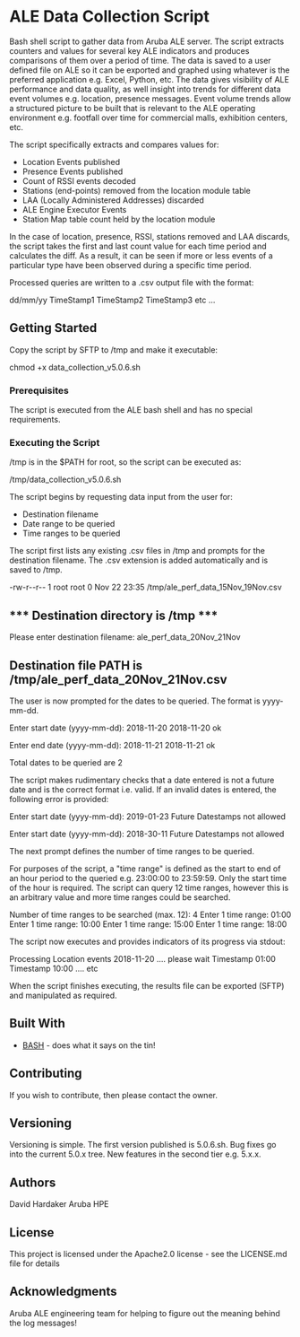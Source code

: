 # ALE Data Collection Script

Bash shell script to gather data from Aruba ALE server.  The script extracts counters and values for several key ALE indicators and produces comparisons of them over a period of time.  The data is saved to a user defined file on ALE so it can be exported and graphed using whatever is the preferred application e.g. Excel, Python, etc.  The data gives visibility of ALE performance and data quality, as well insight into trends for different data event volumes e.g. location, presence messages.  Event volume trends allow a structured picture to be built that is relevant to the ALE operating environment e.g. footfall over time for commercial malls, exhibition centers, etc.

The script specifically extracts and compares values for:

- Location Events published
- Presence Events published
- Count of RSSI events decoded
- Stations (end-points) removed from the location module table
- LAA (Locally Administered Addresses) discarded
- ALE Engine Executor Events
- Station Map table count held by the location module

In the case of location, presence, RSSI, stations removed and LAA discards, the script takes the first and last count value for each time period and calculates the diff.  As a result, it can be seen if more or less events of a particular type have been observed during a specific time period.

Processed queries are written to a .csv output file with the format:

<Event Type Name>				
dd/mm/yy	TimeStamp1 TimeStamp2 TimeStamp3 etc ...

## Getting Started

Copy the script by SFTP to /tmp and make it executable:

chmod +x data_collection_v5.0.6.sh

### Prerequisites

The script is executed from the ALE bash shell and has no special requirements.

### Executing the Script

/tmp is in the $PATH for root, so the script can be executed as: 

/tmp/data_collection_v5.0.6.sh

The script begins by requesting data input from the user for:

- Destination filename
- Date range to be queried
- Time ranges to be queried

The script first lists any existing .csv files in /tmp and prompts for the destination filename.  The .csv extension is added automatically and is saved to /tmp.

-rw-r--r-- 1 root root 0 Nov 22 23:35 /tmp/ale_perf_data_15Nov_19Nov.csv

*** Destination directory is /tmp ***
--------------------------------------

Please enter destination filename: ale_perf_data_20Nov_21Nov

Destination file PATH is /tmp/ale_perf_data_20Nov_21Nov.csv
--------------------------------------

The user is now prompted for the dates to be queried.  The format is yyyy-mm-dd.

Enter start date (yyyy-mm-dd): 2018-11-20
2018-11-20 ok

Enter end date (yyyy-mm-dd): 2018-11-21
2018-11-21 ok

Total dates to be queried are 2

The script makes rudimentary checks that a date entered is not a future date and is the correct format i.e. valid.  If an invalid dates is entered, the following error is provided:

Enter start date (yyyy-mm-dd): 2019-01-23
Future Datestamps not allowed

Enter start date (yyyy-mm-dd): 2018-30-11
Future Datestamps not allowed

The next prompt defines the number of time ranges to be queried.

For purposes of the script, a "time range" is defined as the start to end of an hour period to the queried e.g. 23:00:00 to 23:59:59.  Only the start time of the hour is required.  The script can query 12 time ranges, however this is an arbitrary value and more time ranges could be searched.

Number of time ranges to be searched (max. 12): 4
Enter 1 time range: 01:00
Enter 1 time range: 10:00
Enter 1 time range: 15:00
Enter 1 time range: 18:00

The script now executes and provides indicators of its progress via stdout:

Processing Location events 2018-11-20  .... please wait
Timestamp 01:00
Timestamp 10:00
.... etc

When the script finishes executing, the results file can be exported (SFTP) and manipulated as required.

## Built With

* [BASH](https://www.gnu.org/software/bash/) - does what it says on the tin!

## Contributing

If you wish to contribute, then please contact the owner.

## Versioning

Versioning is simple.  The first version published is 5.0.6.sh.  Bug fixes go into the current 5.0.x tree.  New features in the second tier e.g. 5.x.x.

## Authors

David Hardaker Aruba HPE

## License

This project is licensed under the Apache2.0 license - see the LICENSE.md file for details

## Acknowledgments

Aruba ALE engineering team for helping to figure out the meaning behind the log messages!

